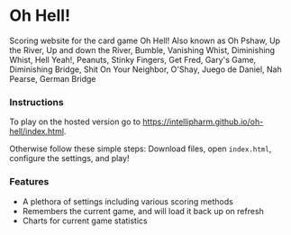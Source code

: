 # Oh Hell!
Scoring website for the card game Oh Hell! Also known as Oh Pshaw, Up the River, Up and down the River, Bumble, Vanishing Whist, Diminishing Whist, Hell Yeah!, Peanuts, Stinky Fingers, Get Fred, Gary's Game, Diminishing Bridge, Shit On Your Neighbor, O'Shay, Juego de Daniel, Nah Pearse, German Bridge 

### Instructions
To play on the hosted version go to https://intellipharm.github.io/oh-hell/index.html.

Otherwise follow these simple steps: Download files, open `index.html`, configure the settings, and play!

### Features
 * A plethora of settings including various scoring methods
 * Remembers the current game, and will load it back up on refresh
 * Charts for current game statistics
 
